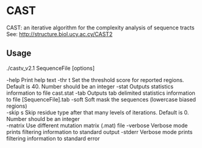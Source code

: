 # CAST
CAST: an iterative algorithm for the complexity analysis of sequence tracts
See: http://structure.biol.ucy.ac.cy/CAST2

## Usage
./castv_v2.1 SequenceFile [options]

-help    Print help text
-thr t   Set the threshold score for reported regions. Default is 40. Number should be an integer
-stat    Outputs statistics information to file cast.stat
-tab     Outputs tab delimited statistics information to file [SequenceFile].tab
-soft    Soft mask the sequences (lowercase biased regions)                 
-skip s  Skip residue type after that many levels of iterations. Default is 0. Number should be an integer                         
-matrix  Use different mutation matrix (.mat) file
-verbose Verbose mode prints filtering information to standard output
-stderr  Verbose mode prints filtering information to standard error
